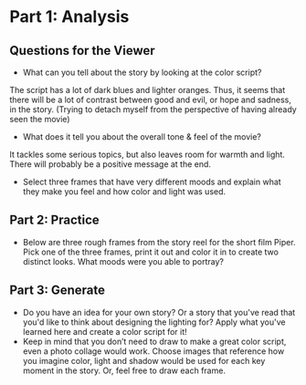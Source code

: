 # Part 1: Analysis

## Questions for the Viewer
- What can you tell about the story by looking at the color script?

The script has a lot of dark blues and lighter oranges. Thus, it seems that there will be a lot of contrast between good and evil, or hope and sadness, in the story. (Trying to detach myself from the perspective of having already seen the movie)
  
- What does it tell you about the overall tone & feel of the movie?

It tackles some serious topics, but also leaves room for warmth and light. There will probably be a positive message at the end. 

- Select three frames that have very different moods and explain what they make you feel and how color and light was used.

## Part 2: Practice
- Below are three rough frames from the story reel for the short film Piper. Pick one of the three frames, print it out and color it in to create two distinct looks. What moods were you able to portray?

## Part 3: Generate
- Do you have an idea for your own story? Or a story that you've read that you'd like to think about designing the lighting for? Apply what you've learned here and create a color script for it!
- Keep in mind that you don’t need to draw to make a great color script, even a photo collage would work. Choose images that reference how you imagine color, light and shadow would be used for each key moment in the story. Or, feel free to draw each frame.
